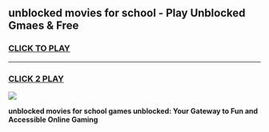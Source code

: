 
## unblocked movies for school - Play Unblocked Gmaes & Free
<h3>
<a href="https://news.freeplayer.one?title=unblocked_movies_for_school&ref=23F">CLICK TO PLAY</a></h3>
<hr>

<h3>
<a href="https://news.freeplayer.one?title=unblocked_movies_for_school&ref=23F">CLICK 2 PLAY</a>
  
</h3>

<a href="https://news.freeplayer.one?title=unblocked_movies_for_school&ref=23F/"><img src="https://clearcache.store/games.png"></a>


**unblocked movies for school games unblocked: Your Gateway to Fun and Accessible Online Gaming**
